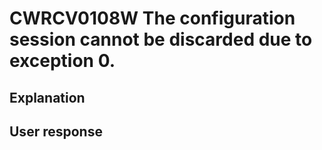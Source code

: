 # CWRCV0108W The configuration session cannot be discarded due to exception 0.

## Explanation

## User response